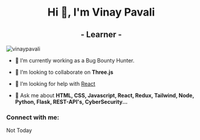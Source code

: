 <h1 align="center">Hi 👋, I'm Vinay Pavali</h1>
<h2 align="center"> - Learner - </h2>

<p align="left"> <img src="https://komarev.com/ghpvc/?username=vinaypavali&label=Profile%20views&color=0e75b6&style=flat" alt="vinaypavali" /> </p>

- 🔭 I’m currently working as a Bug Bounty Hunter.

- 👯 I’m looking to collaborate on **Three.js**

- 🤝 I’m looking for help with [React](https://github.com/facebook/react)

- 💬 Ask me about **HTML, CSS, Javascript, React, Redux, Tailwind, Node, Python, Flask, REST-API's, CyberSecurity...**

<h3 align="left">Connect with me:</h3>
<p align="left">
 Not Today 
</p>
 

 

 
